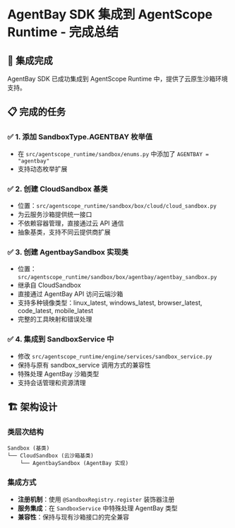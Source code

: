 # AgentBay SDK 集成到 AgentScope Runtime - 完成总结

## 🎉 集成完成

AgentBay SDK 已成功集成到 AgentScope Runtime 中，提供了云原生沙箱环境支持。

## 📋 完成的任务

### ✅ 1. 添加 SandboxType.AGENTBAY 枚举值

- 在 `src/agentscope_runtime/sandbox/enums.py` 中添加了 `AGENTBAY = "agentbay"`
- 支持动态枚举扩展

### ✅ 2. 创建 CloudSandbox 基类

- 位置：`src/agentscope_runtime/sandbox/box/cloud/cloud_sandbox.py`
- 为云服务沙箱提供统一接口
- 不依赖容器管理，直接通过云 API 通信
- 抽象基类，支持不同云提供商扩展

### ✅ 3. 创建 AgentbaySandbox 实现类

- 位置：`src/agentscope_runtime/sandbox/box/agentbay/agentbay_sandbox.py`
- 继承自 CloudSandbox
- 直接通过 AgentBay API 访问云端沙箱
- 支持多种镜像类型：linux_latest, windows_latest, browser_latest, code_latest, mobile_latest
- 完整的工具映射和错误处理

### ✅ 4. 集成到 SandboxService 中

- 修改 `src/agentscope_runtime/engine/services/sandbox_service.py`
- 保持与原有 sandbox_service 调用方式的兼容性
- 特殊处理 AgentBay 沙箱类型
- 支持会话管理和资源清理

## 🏗️ 架构设计

### 类层次结构

```
Sandbox (基类)
└── CloudSandbox (云沙箱基类)
    └── AgentbaySandbox (AgentBay 实现)
```

### 集成方式

- **注册机制**：使用 `@SandboxRegistry.register` 装饰器注册
- **服务集成**：在 `SandboxService` 中特殊处理 AgentBay 类型
- **兼容性**：保持与现有沙箱接口的完全兼容
